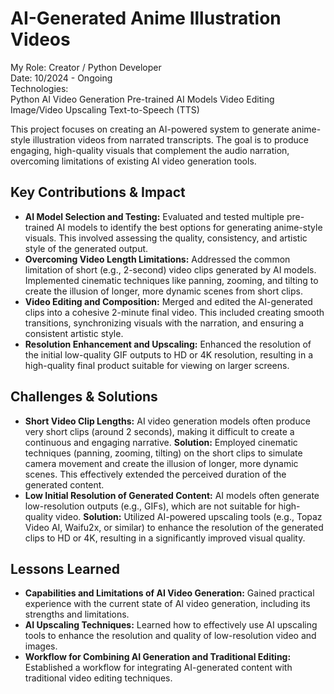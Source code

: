 <h1 class="text-4xl font-bold mb-8">AI-Generated Anime Illustration Videos</h1>
<div class="project-container">
    <div class="role-tech-container">
        <div class="role-container">
            <span class="role-label">My Role:</span>
            <span class="role-text">Creator / Python Developer</span>
        </div>
        <div class="role-container">
            <span class="role-label">Date:</span>
            <span class="role-text">10/2024 - Ongoing</span>
        </div>
        <div class="tech-container">
            <span class="tech-label">Technologies:</span>
            <div class="tech-list">
                <span class="tech-badge">Python</span>
                <span class="tech-badge">AI Video Generation</span>
                <span class="tech-badge">Pre-trained AI Models</span>
                <span class="tech-badge">Video Editing</span>
                <span class="tech-badge">Image/Video Upscaling</span>
                <span class="tech-badge">Text-to-Speech (TTS)</span>
            </div>
        </div>
    </div>
    <p class="project-description">
        This project focuses on creating an AI-powered system to generate anime-style illustration videos from narrated transcripts. The goal is to produce engaging, high-quality visuals that complement the audio narration, overcoming limitations of existing AI video generation tools.
    </p>
    <h2 class="section-heading">Key Contributions & Impact</h2>
    <ul>
        <li><strong>AI Model Selection and Testing:</strong> Evaluated and tested multiple pre-trained AI models to identify the best options for generating anime-style visuals. This involved assessing the quality, consistency, and artistic style of the generated output.</li>
        <li><strong>Overcoming Video Length Limitations:</strong> Addressed the common limitation of short (e.g., 2-second) video clips generated by AI models. Implemented cinematic techniques like panning, zooming, and tilting to create the illusion of longer, more dynamic scenes from short clips.</li>
        <li><strong>Video Editing and Composition:</strong> Merged and edited the AI-generated clips into a cohesive 2-minute final video. This included creating smooth transitions, synchronizing visuals with the narration, and ensuring a consistent artistic style.</li>
        <li><strong>Resolution Enhancement and Upscaling:</strong> Enhanced the resolution of the initial low-quality GIF outputs to HD or 4K resolution, resulting in a high-quality final product suitable for viewing on larger screens.</li>
    </ul>
    <h2 class="section-heading">Challenges & Solutions</h2>
    <ul>
        <li>
            <div class="challenge-solution">
                <strong>Short Video Clip Lengths:</strong> AI video generation models often produce very short clips (around 2 seconds), making it difficult to create a continuous and engaging narrative.
                <span class="solution">
        <strong>Solution:</strong> Employed cinematic techniques (panning, zooming, tilting) on the short clips to simulate camera movement and create the illusion of longer, more dynamic scenes. This effectively extended the perceived duration of the generated content.
      </span>
            </div>
        </li>
        <li>
            <div class="challenge-solution">
                <strong>Low Initial Resolution of Generated Content:</strong> AI models often generate low-resolution outputs (e.g., GIFs), which are not suitable for high-quality video.
                <span class="solution">
        <strong>Solution:</strong> Utilized AI-powered upscaling tools (e.g., Topaz Video AI, Waifu2x, or similar) to enhance the resolution of the generated clips to HD or 4K, resulting in a significantly improved visual quality.
      </span>
            </div>
        </li>
    </ul>
    <h2 class="section-heading">Lessons Learned</h2>
    <ul>
        <li><strong>Capabilities and Limitations of AI Video Generation:</strong> Gained practical experience with the current state of AI video generation, including its strengths and limitations.</li>
        <li><strong>AI Upscaling Techniques:</strong> Learned how to effectively use AI upscaling tools to enhance the resolution and quality of low-resolution video and images.</li>
        <li><strong>Workflow for Combining AI Generation and Traditional Editing:</strong> Established a workflow for integrating AI-generated content with traditional video editing techniques.</li>
    </ul>
</div>